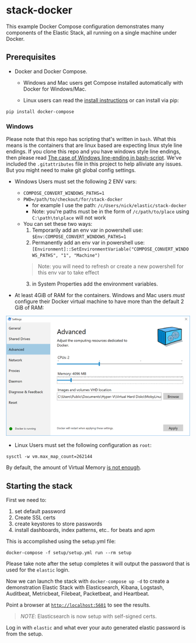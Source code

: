 # stack-docker
This example Docker Compose configuration demonstrates many components of the
Elastic Stack, all running on a single machine under Docker.

## Prerequisites
- Docker and Docker Compose.
  * Windows and Mac users get Compose installed automatically
with Docker for Windows/Mac.

  * Linux users can read the [install instructions](https://docs.docker.com/compose/install/#install-compose) or can install via pip:
```
pip install docker-compose
```

### Windows 
Please note that this repo has scripting that's written in `bash`. What this means is the containers that are linux based
are expecting linux style line endings. If you clone this repo and you have windows style line endings, then please 
read [The case of Windows line-ending in bash-script](https://techblog.dorogin.com/case-of-windows-line-ending-in-bash-script-7236f056abe). We've included the `.gitattributes` file in this project to help alliviate any issues. But you might need to make
git global config settings. 

* Windows Users must set the following 2 ENV vars:
  * `COMPOSE_CONVERT_WINDOWS_PATHS=1`
  * `PWD=/path/to/checkout/for/stack-docker`
    * for example I use the path: `/c/Users/nick/elastic/stack-docker`
    * Note: you're paths must be in the form of `/c/path/to/place` using `C:\path\to\place` will not work
  * You can set these two ways:
    1. Temporarily add an env var in powershell use: `$Env:COMPOSE_CONVERT_WINDOWS_PATHS=1`
    2. Permanently add an env var in powershell use: `[Environment]::SetEnvironmentVariable("COMPOSE_CONVERT_WINDOWS_PATHS", "1", "Machine")`
      > Note: you will need to refresh or create a new powershell for this env var to take effect
    3. in System Properties add the environment variables.


* At least 4GiB of RAM for the containers. Windows and Mac users _must_
configure their Docker virtual machine to have more than the default 2 GiB of
RAM:

![Docker VM memory settings](screenshots/docker-vm-memory-settings.png)

* Linux Users must set the following configuration as `root`:

```
sysctl -w vm.max_map_count=262144
```
By default, the amount of Virtual Memory [is not enough](https://www.elastic.co/guide/en/elasticsearch/reference/current/vm-max-map-count.html).


## Starting the stack

First we need to:

1. set default password
2. Create SSL certs
3. create keystores to store passwords
4. install dashboards, index patterns, etc.. for beats and apm

This is accomplished using the setup.yml file:
```
docker-compose -f setup/setup.yml run --rm setup
```

Please take note after the setup completes it will output the password
that is used for the `elastic` login.

Now we can launch the stack with `docker-compose up -d` to create a demonstration Elastic Stack with
Elasticsearch, Kibana, Logstash, Auditbeat, Metricbeat, Filebeat, Packetbeat,
and Heartbeat.

Point a browser at [`http://localhost:5601`](http://localhost:5601) to see the results.
> *NOTE*: Elasticsearch is now setup with self-signed certs.

Log in with `elastic` and what ever your auto generated elastic password is from the
setup.
